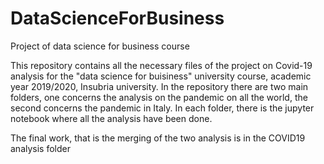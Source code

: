# DataScienceForBusiness
Project of data science for business course

This repository contains all the necessary files of the project on Covid-19 analysis for the 
"data science for buisiness" university course, academic year 2019/2020, Insubria university.
In the repository there are two main folders, one concerns the analysis on the pandemic on all the world,
the second concerns the pandemic in Italy. In each folder, there is the jupyter notebook where all the
analysis have been done. 

The final work, that is the merging of the two analysis is in the COVID19 analysis folder
